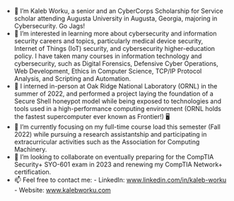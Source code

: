 - 👋 I’m Kaleb Worku, a senior and an CyberCorps Scholarship for Service scholar attending Augusta University in Augusta, Georgia, majoring in Cybersecurity. Go Jags!
- 👀 I’m interested in learning more about cybersecurity and information security careers and topics, particularly medical device security, Internet of Things (IoT) security, and cybersecurity higher-education policy. I have taken many courses in information technology and cybersecurity, such as Digital Forensics, Defensive Cyber Operations, Web Development, Ethics in Computer Science, TCP/IP Protocol Analysis, and Scripting and Automation.
- 👀 I interned in-person at Oak Ridge National Laboratory (ORNL) in the summer of 2022, and performed a project laying the foundation of a Secure Shell honeypot model while being exposed to technologies and tools used in a high-performance computing environment (ORNL holds the fastest supercomputer ever known as Frontier!) 🖥️
- 🌱 I’m currently focusing on my full-time course load this semester (Fall 2022) while pursuing a research assistantship and participating in extracurricular activities such as the Association for Computing Machinery.
- 💞️ I’m looking to collaborate on eventually preparing for the CompTIA Security+ SYO-601 exam in 2023 and renewing my CompTIA Network+ certification.
- 📫 Feel free to contact me: 
        - LinkedIn: www.linkedin.com/in/kaleb-worku 
        - Website: www.kalebworku.com

<!---
Mr-Kaleb/Mr-Kaleb is a ✨ special ✨ repository because its `README.md` (this file) appears on your GitHub profile.
You can click the Preview link to take a look at your changes.
--->
